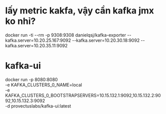 # lấy metric kakfa, vậy cần kafka jmx ko nhỉ?
docker run -ti --rm -p 9308:9308 danielqsj/kafka-exporter --kafka.server=10.20.25.167:9092 --kafka.server=10.20.30.18:9092 --kafka.server=10.20.35.11:9092 

# kafka-ui
docker run -p 8080:8080 \
	-e KAFKA_CLUSTERS_0_NAME=local \
	-e KAFKA_CLUSTERS_0_BOOTSTRAPSERVERS=10.15.132.1:9092,10.15.132.2:9092,10.15.132.3:9092 \
	-d provectuslabs/kafka-ui:latest

